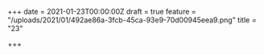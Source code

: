 +++
date = 2021-01-23T00:00:00Z
draft = true
feature = "/uploads/2021/01/492ae86a-3fcb-45ca-93e9-70d00945eea9.png"
title = "23"

+++
